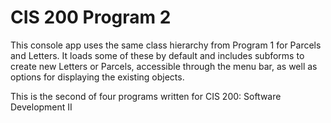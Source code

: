 # CIS 200 Program 2

This console app uses the same class hierarchy from Program 1 for Parcels and Letters. It loads some of these by default and includes subforms to create new Letters or Parcels, accessible through the menu bar, as well as options for displaying the existing objects.

This is the second of four programs written for CIS 200: Software Development II
